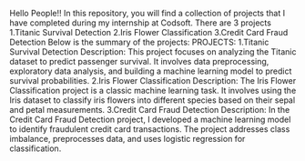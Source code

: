 Hello People!!
In this repository, you will find a collection of projects that I have completed during my internship at Codsoft.
There are 3 projects
1.Titanic Survival Detection
2.Iris Flower Classification
3.Credit Card Fraud Detection
Below is the summary of the projects:
PROJECTS:
1.Titanic Survival Detection Description: This project focuses on analyzing the Titanic dataset to predict passenger survival. It involves data preprocessing, exploratory data analysis, and building a machine learning model to predict survival probabilities.
2.Iris Flower Classification Description: The Iris Flower Classification project is a classic machine learning task. It involves using the Iris dataset to classify iris flowers into different species based on their sepal and petal measurements.
3.Credit Card Fraud Detection Description: In the Credit Card Fraud Detection project, I developed a machine learning model to identify fraudulent credit card transactions. The project addresses class imbalance, preprocesses data, and uses logistic regression for classification.
